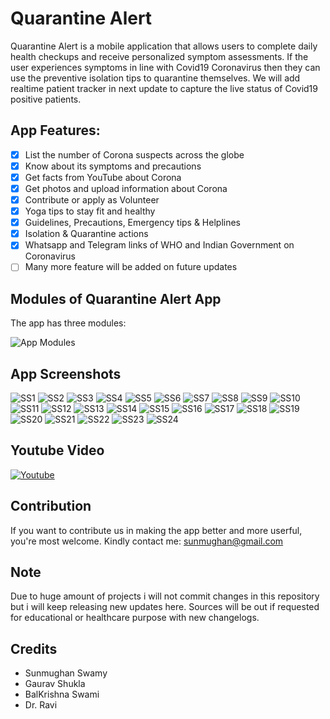 # Quarantine Alert #
Quarantine Alert is a mobile application that allows users to complete daily health checkups and receive personalized symptom assessments. If the user experiences symptoms in line with Covid19 Coronavirus then they can use the preventive isolation tips to quarantine themselves. We will add realtime patient tracker in next update to capture the live status of Covid19 positive patients.

## App Features: ##
- [x] List the number of Corona suspects across the globe
- [x] Know about its symptoms and precautions
- [x] Get facts from YouTube about Corona
- [x] Get photos and upload information about Corona
- [x] Contribute or apply as Volunteer
- [x] Yoga tips to stay fit and healthy
- [x] Guidelines, Precautions, Emergency tips & Helplines
- [x] Isolation & Quarantine actions
- [x] Whatsapp and Telegram links of WHO and Indian Government on Coronavirus
- [ ] Many more feature will be added on future updates

## Modules of Quarantine Alert App ##
The app has three modules:

![App Modules](https://github.com/sunmughan/Quarantine_Alert/blob/master/assets/modules.png)

## App Screenshots ##

![SS1](https://github.com/sunmughan/Quarantine_Alert/blob/master/assets/App-1.png) 
![SS2](https://github.com/sunmughan/Quarantine_Alert/blob/master/assets/App-2.png) ![SS3](https://github.com/sunmughan/Quarantine_Alert/blob/master/assets/App-3.png) ![SS4](https://github.com/sunmughan/Quarantine_Alert/blob/master/assets/App-4.png) ![SS5](https://github.com/sunmughan/Quarantine_Alert/blob/master/assets/App-5.png) ![SS6](https://github.com/sunmughan/Quarantine_Alert/blob/master/assets/App-6.png) ![SS7](https://github.com/sunmughan/Quarantine_Alert/blob/master/assets/App-7.png) ![SS8](https://github.com/sunmughan/Quarantine_Alert/blob/master/assets/App-8.png) ![SS9](https://github.com/sunmughan/Quarantine_Alert/blob/master/assets/App-9.png) ![SS10](https://github.com/sunmughan/Quarantine_Alert/blob/master/assets/App-10.png) ![SS11](https://github.com/sunmughan/Quarantine_Alert/blob/master/assets/App-11.png) ![SS12](https://github.com/sunmughan/Quarantine_Alert/blob/master/assets/App-12.png) ![SS13](https://github.com/sunmughan/Quarantine_Alert/blob/master/assets/App-13.png) ![SS14](https://github.com/sunmughan/Quarantine_Alert/blob/master/assets/App-14.png) ![SS15](https://github.com/sunmughan/Quarantine_Alert/blob/master/assets/App-15.png) ![SS16](https://github.com/sunmughan/Quarantine_Alert/blob/master/assets/App-16.png) ![SS17](https://github.com/sunmughan/Quarantine_Alert/blob/master/assets/App-17.png) ![SS18](https://github.com/sunmughan/Quarantine_Alert/blob/master/assets/App-18.png) ![SS19](https://github.com/sunmughan/Quarantine_Alert/blob/master/assets/App-19.png) ![SS20](https://github.com/sunmughan/Quarantine_Alert/blob/master/assets/App-20.png) ![SS21](https://github.com/sunmughan/Quarantine_Alert/blob/master/assets/App-21.png) ![SS22](https://github.com/sunmughan/Quarantine_Alert/blob/master/assets/App-22.png) ![SS23](https://github.com/sunmughan/Quarantine_Alert/blob/master/assets/App-23.png) ![SS24](https://github.com/sunmughan/Quarantine_Alert/blob/master/assets/App-24.png)

## Youtube Video ##

[![Youtube](https://github.com/sunmughan/corona_tracker-awareness_app/blob/master/assets/Qalert.png)](https://m.youtube.com/watch?v=QkThp2ZLN7c)

## Contribution ##
If you want to contribute us in making the app better and more userful, you're most welcome.
Kindly contact me: sunmughan@gmail.com

## Note ##
Due to huge amount of projects i will not commit changes in this repository but i will keep releasing new updates here. Sources will be out if requested for educational or healthcare purpose with new changelogs.

## Credits ##
* Sunmughan Swamy
* Gaurav Shukla
* BalKrishna Swami
* Dr. Ravi
